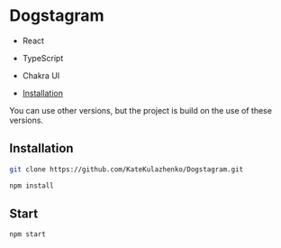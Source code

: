 # Dogstagram

- React
- TypeScript
- Chakra UI

- [Installation](#installation)

You can use other versions, but the project is build on the use of these versions.

## Installation

```sh
git clone https://github.com/KateKulazhenko/Dogstagram.git

npm install
```

## Start

```sh
npm start
```
